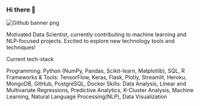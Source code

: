 ### Hi there 👋
![Github banner png](https://user-images.githubusercontent.com/121974566/225435977-fa7d65bf-aa0c-4647-be51-b88436cb06d5.png)

Motivated Data Scientist, currently contributing to machine learning and NLP-focused projects. Excited to explore new technology tools and techniques! 

Current tech-stack

Programming: Python (NumPy, Pandas, Scikit-learn, Matplotlib), SQL, R
Frameworks & Tools: TensorFlow, Keras, Flask, Plotly, Streamlit, Heroku, MongoDB, GitHub, PostgreSQL, Docker
Skills: Data Analysis, Linear and Multivariate Regressions, Predictive Analytics, K-Cluster Analysis, Machine Learning, Natural Language Processing(NLP), Data Visualization

<!--
**jwoodx5/jwoodx5** is a ✨ _special_ ✨ repository because its `README.md` (this file) appears on your GitHub profile.

Here are some ideas to get you started:

- 🔭 I’m currently working on ...
- 🌱 I’m currently learning ...
- 👯 I’m looking to collaborate on ...
- 🤔 I’m looking for help with ...
- 💬 Ask me about ...
- 📫 How to reach me: ...
- 😄 Pronouns: ...
- ⚡ Fun fact: ...
-->
